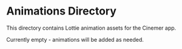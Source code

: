 # Animations Directory

This directory contains Lottie animation assets for the Cinemer app.

Currently empty - animations will be added as needed.
